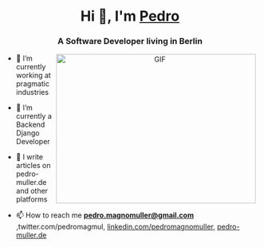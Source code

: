<h1 align="center">Hi 👋, I'm <a href="https://pedro-muller.de" target="blank">
Pedro</a></h1>
<h3 align="center">A Software Developer living in Berlin</h3>

<a target="_blank" align="center">
  <img align="right" top="500" height="300" width="400" alt="GIF" src="https://media.giphy.com/media/SWoSkN6DxTszqIKEqv/giphy.gif">
</a>

- 🔭 I’m currently working at pragmatic industries</a>

- 🌱 I’m currently a Backend Django Developer

- 📝 I write articles on pedro-muller.de and other platforms

- 📫 How to reach me **pedro.magnomuller@gmail.com** ,twitter.com/pedromagmul, [linkedin.com/pedromagnomuller](https://www.linkedin.com/in/pedro-magno-m%C3%BCller/), [pedro-muller.de](pedro-muller.de)
